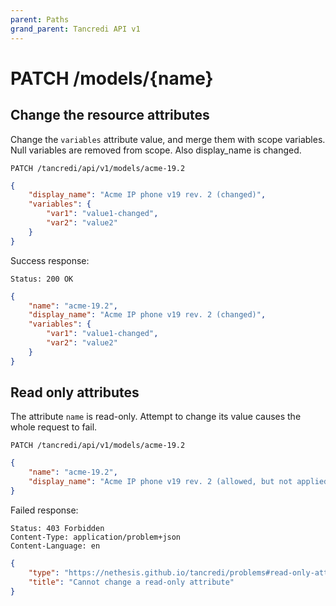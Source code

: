 ```yaml
---
parent: Paths
grand_parent: Tancredi API v1
---
```


# PATCH /models/{name}

## Change the resource attributes

Change the `variables` attribute value, and merge them with scope variables. Null variables are removed from scope.
Also display_name is changed.

    PATCH /tancredi/api/v1/models/acme-19.2

```json
{
    "display_name": "Acme IP phone v19 rev. 2 (changed)",
    "variables": {
        "var1": "value1-changed",
        "var2": "value2"
    }
}
```

Success response:

    Status: 200 OK

```json
{
    "name": "acme-19.2",
    "display_name": "Acme IP phone v19 rev. 2 (changed)",
    "variables": {
        "var1": "value1-changed",
        "var2": "value2"
    }
}
```

## Read only attributes

The attribute `name` is read-only. Attempt to change its value causes the whole
request to fail.

    PATCH /tancredi/api/v1/models/acme-19.2

```json
{
    "name": "acme-19.2",
    "display_name": "Acme IP phone v19 rev. 2 (allowed, but not applied)"
}
```

Failed response:

    Status: 403 Forbidden
    Content-Type: application/problem+json
    Content-Language: en

```json
{
    "type": "https://nethesis.github.io/tancredi/problems#read-only-attribute",
    "title": "Cannot change a read-only attribute"
}
```
